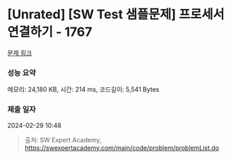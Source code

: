 # [Unrated] [SW Test 샘플문제] 프로세서 연결하기 - 1767 

[문제 링크](https://swexpertacademy.com/main/code/problem/problemDetail.do?contestProbId=AV4suNtaXFEDFAUf) 

### 성능 요약

메모리: 24,180 KB, 시간: 214 ms, 코드길이: 5,541 Bytes

### 제출 일자

2024-02-29 10:48



> 출처: SW Expert Academy, https://swexpertacademy.com/main/code/problem/problemList.do